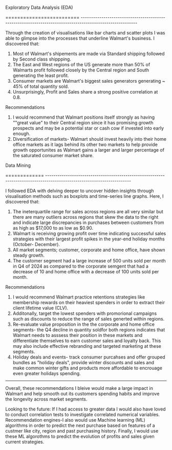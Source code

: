 Exploratory Data Analysis (EDA)

========================= ---------------------------------------------------------------------------------------------------------

Through the creation of visualisations like bar charts  and scatter plots I was able to glimpse into the processes that underline Walmart's business.
I discovered that:
1) Most of Walmart's shipements are made via Standard shipping followed by Second class shippping. 
2) The East and West regions of the US generate more than 50% of Walmarts profit followed closely by the  Central region and South generating the least profit.
3) Consumer markets are Walmart's biggest sales generators generating ~ 45% of total quantity sold.
4) Unsurprisingly, Profit and Sales share a strong positive correlation at 0.8.

Recommendations
1) I would recommend that Walmart  positions itself strongly as having  ""great value" to their Central region since it has promising growth prospects and 
may be a potential star or cash cow if invested into early enough.
2) Diversification of markets- Walmart should invest heavily into their home office markets as it lags behind its other two markets to help provide growth opportunites 
as Walmart gains a larger and larger percentage of the saturated consumer market share.

Data Mining 

============= -----------------------------------------------------------------------------------------------------------------------

I followed EDA with delving deeper to uncover hidden insights through visualisation methods such as boxplots and time-series line graphs. 
Here, I discovered that: 
1) The ineterquartile range for sales across regions are all very similar but there are many outliers across regions that skew the data to the right and indicate 
large discrepancies in purchases between customers from as high as $17,000 to as low as $0.90. 
2) Walmart is receiving growing profit over time indicating successful sales strategies with their largest profit spikes in the year-end holiday months (October- December).
3) All market segments; customer, corporate and home office, have shown steady growth. 
4) The customer segment had a large increase of 500 units sold per month in Q4 of 2024 as compared to the corporate semgent that had a decrease of 10 and 
home office with a decrease of 100 units sold per month.

Recommendations
1) I would recommend Walmart practice retentions strategies like membership rewards on their heaviest spenders in order to extract their client lifetime value (CLV).
2) Additonally, target the lowest spenders with promorional campaigns such as discounts to reduce the range of sales generted within regions. 
3) Re-evaluate value proposition in the the corporate and home office segments- the Q4 decline in quantity soldfor both regions indicates that Walmart needs to asssess their 
position in these markets and differentiate themselves to earn customer sales and loyalty back. This may also include effective rebranding and targeted marketing at 
these segments.
4) Holiday deals and events- track consumer purcahses and offer grouped bundles as "holiday deals", provide winter discounts and sales  and  make common winter gifts 
and products more affordable to encrouage even greater holidays spending.
-----------------------------------------------------------------------------------------------------------------------------------------
Overall, these recommendations I bleive would make a large impact in Walmart and help smooth out its customers spending habits and improve the longevity across market segments.

Looking to the future:
If I had access to greater data  I would also have loved to conduct correlation tests to investigate correlated  numerical variables. 
Recommendation engines-I also would use Machine learning (ML) algorithms in order to  predict the next purchase  based on features of a custmer like city, region and 
past purchasing history. 
Finally, I would use these ML algorothms to predict the evolution of profits and sales given current strategies.
